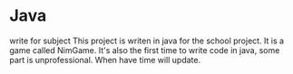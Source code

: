 # Java
write for subject
This project is writen in java for the school project.
It is a game called NimGame.
It's also the first time to write code in java, some part is unprofessional. When have time will update.
